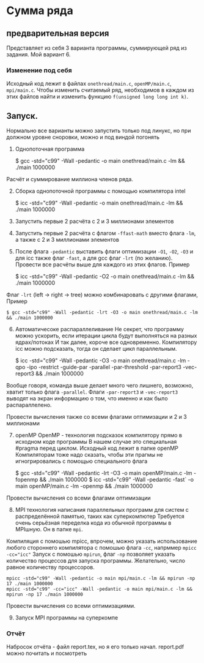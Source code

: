 # Сумма ряда

## предварительная версия

Представляет из себя 3 варианта программы, суммирующей ряд из задания. Мой вариант 6.

### Изменение под себя

Исходный код лежит в файлах `onethread/main.c`, `openMP/main.c`, `mpi/main.c`. Чтобы изменить считаемый ряд, необходимов в каждом из этих файлов найти и изменить функцию `f(unsigned long long int k)`.

## Запуск.

Нормально все варианты можно запустить только под линукс, но при должном уровне сноровки, можно и под виндой погонять

1. Однопоточная программа

	$ gcc -std="c99" -Wall -pedantic -o main onethread/main.c -lm && ./main 1000000

Расчёт и суммирование миллиона членов ряда.
 
2. Сборка однопоточной программы с помощью компилятора intel

	$ icc -std="c99" -Wall -pedantic -o main onethread/main.c -lm && ./main 1000000

3. Запустить первые 2 расчёта с 2 и 3 миллионами элементов
4. Запустить первые 2 расчёта с флагом `-ffast-math` вместо флага `-lm`, а также с 2 и 3 миллионами элементов
5. После флага `-pedantic` выставить флаги оптимизации `-O1`, `-O2`, `-O3` и для icc также флаг `-fast`, а для gcc флаг `-lrt` (по желанию).
Провести все расчёты выше для каждого из этих флагов. Пример

	$ icc -std="c99" -Wall -pedantic -O2 -o main onethread/main.c -lm && ./main 1000000

Флаг `-lrt` (left -> right -> tree) можно комбинаровать с другими флагами, Пример

	$ gcc -std="c99" -Wall -pedantic -lrt -O3 -o main onethread/main.c -lm && ./main 1000000

6. Автоматичесоке распараллеливание
Не секрет, что программу можно ускорить, если итерации цикла будут выполняться на разных ядрах/потоках И так далее, короче все одновременно.
Компилятору icc можно подсказать, тогда он сделает цикл параллельным.

	$ icc -std="c99" -Wall -pedantic -O3 -o main onethread/main.c -lm -qpo -ipo -restrict -guide-par -parallel -par-threshold -par-report3 -vec-report3 && ./main 1000000
	
Вообще говоря, команда выше делает много чего лишнего, возможно, хватит только флага `-parallel`.
Флаги `-par-report3` и `-vec-report3` выводят на экран информацию о том, что именно и как было распараллелено.

Провести вычисления также со всеми флагами оптимизации и 2 и 3 миллионами
 
7. openMP
OpenMP - технология подсказок компилятору прямо в исходном коде программы
В нашем случае это специальная #pragma перед циклом. Исходный код лежит в папке openMP
Компиляторам тоже надо сказать, чтобы эти прагмы не игногрировались с помощью специального флага

	$ gcc -std="c99" -Wall -pedantic -lrt -O3 -o main openMP/main.c -lm -fopenmp && ./main 1000000
	$ icc -std="c99" -Wall -pedantic -fast` -o main openMP/main.c -lm -openmp && ./main 1000000

Провести вычисления со всеми флагами оптимизации

8. MPI
технология написания параллельных программ для систем с распределённой памятью, таких как суперкомпютер
Требуется очень серьёзная переделка кода из обычной программы в MPIшную. Он в папке `mpi`.

Компиляция с помошью mpicc, впрочем, можно указать использование любого стороннего компилятора с помошью флага `-cc`, напрммер `mpicc -cc="icc"`
Запуск с помошью `mpirun`, флаг `-np` позволяет указать количество процессов для запуска программы. Желательно, число равное количеству процессоров.

	mpicc -std="c99" -Wall -pedantic -o main mpi/main.c -lm && mpirun -np 17 ./main 1000000
	mpicc -std="c99" -cc="icc" -Wall -pedantic -o main mpi/main.c -lm && mpirun -np 17 ./main 1000000
	
Провести вычисления со всеми оптимизациями.

9. Запуск MPI программы на суперкомпе

### Отчёт
Набросок отчёта - файл report.tex, но я его только начал.
report.pdf можно почитать и посмотреть
